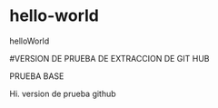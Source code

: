 # hello-world
helloWorld

#VERSION DE PRUEBA DE EXTRACCION DE GIT HUB

PRUEBA BASE


Hi. version de prueba github
